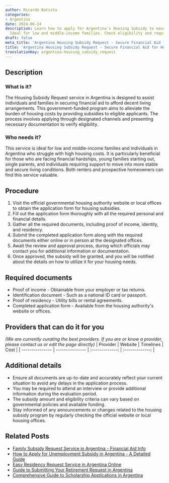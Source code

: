 ```yaml
---
author: Ricardo Batista
categories:
- Argentina
date: 2024-06-24
description: Learn how to apply for Argentina's Housing Subsidy to ease housing costs.
  Ideal for low and middle-income families. Check eligibility and required documents.
draft: false
meta_title: 'Argentina Housing Subsidy Request - Secure Financial Aid for Housing'
title: 'Argentina Housing Subsidy Request - Secure Financial Aid for Housing'
translationKey: argentina-housing_subsidy_request
---
```



## Description
### What is it?
The Housing Subsidy Request service in Argentina is designed to assist individuals and families in securing financial aid to afford decent living arrangements. This government-funded program aims to alleviate the burden of housing costs by providing subsidies to eligible applicants. The process involves applying through designated channels and presenting necessary documentation to verify eligibility.

### Who needs it?
This service is ideal for low and middle-income families and individuals in Argentina who struggle with high housing costs. It is particularly beneficial for those who are facing financial hardships, young families starting out, single parents, and individuals requiring support to move into more stable and secure living conditions. Both renters and prospective homeowners can find this service valuable.

## Procedure

1. Visit the official governmental housing authority website or local offices to obtain the application form for housing subsidies.
2. Fill out the application form thoroughly with all the required personal and financial details.
3. Gather all the required documents, including proof of income, identity, and residency.
4. Submit the completed application form along with the required documents either online or in person at the designated offices.
5. Await the review and approval process, during which officials may contact you for additional information or documentation.
6. Once approved, the subsidy will be granted, and you will be notified about the details on how to utilize it for your housing needs.


## Required documents

- Proof of income - Obtainable from your employer or tax returns.
- Identification document - Such as a national ID card or passport.
- Proof of residency - Utility bills or rental agreements.
- Completed application form - Available from the housing authority's website or offices.


## Providers that can do it for you
_(We are currently curating the best providers. If you are or know a provider, please contact us or edit the page directly)_
| Provider        |     Website     |     Timelines    |       Cost      |
| --------------- | --------------- |  :-------------: | :-------------: |

## Additional details

- Ensure all documents are up-to-date and accurately reflect your current situation to avoid any delays in the application process.
- You may be required to attend an interview or provide additional information during the evaluation period.
- The subsidy amount and eligibility criteria can vary based on governmental policies and available funding.
- Stay informed of any announcements or changes related to the housing subsidy program by regularly checking the official website or local housing offices.

## Related Posts

- [Family Subsidy Request Service in Argentina - Financial Aid Info](https://tramitit.com/guides/argentina/family_subsidy_request/)
- [How to Apply for Unemployment Subsidy in Argentina - A Detailed Guide](https://tramitit.com/guides/argentina/unemployment_subsidy_request/)
- [Easy Residency Request Service in Argentina Online](https://tramitit.com/guides/argentina/residency_request/)
- [Guide to Submitting Your Retirement Request in Argentina](https://tramitit.com/guides/argentina/retirement_request/)
- [Comprehensive Guide to Scholarship Applications in Argentina](https://tramitit.com/guides/argentina/scholarship_application/)